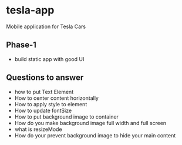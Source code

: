 # tesla-app

Mobile application for Tesla Cars

## Phase-1

- build static app with good UI

## Questions to answer

- how to put Text Element
- How to center content horizontally
- How to apply style to element
- How to update fontSize
- How to put background image to container
- How do you make background image full width and full screen
- what is resizeMode
- How do your prevent background image to hide your main content